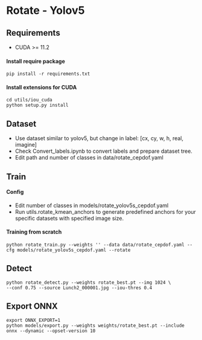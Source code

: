 # Rotate - Yolov5


## Requirements
-   CUDA >= 11.2
#### Install require package
    pip install -r requirements.txt
#### Install extensions for CUDA
    cd utils/iou_cuda
    python setup.py install
## Dataset 
- Use dataset similar to yolov5, but change in label: [cx, cy, w, h, real, imagine]
- Check Convert_labels.ipynb to convert labels and prepare dataset tree.
- Edit path and number of classes in data/rotate_cepdof.yaml
## Train
#### Config
- Edit number of classes in models/rotate_yolov5s_cepdof.yaml
- Run utils.rotate_kmean_anchors to generate predefined anchors for your specific datasets with specified image size.
#### Training from scratch
    python rotate_train.py --weights '' --data data/rotate_cepdof.yaml --cfg models/rotate_yolov5s_cepdof.yaml --rotate
    


## Detect
    python rotate_detect.py --weights rotate_best.pt --img 1024 \
    --conf 0.75 --source Lunch2_000001.jpg --iou-thres 0.4 

## Export ONNX
    export ONNX_EXPORT=1
    python models/export.py --weights weights/rotate_best.pt --include onnx --dynamic --opset-version 10

